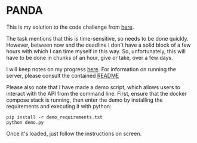 # PANDA

This is my solution to the code challenge from [here](https://github.com/airelogic/tech-test-portal/tree/main/Patient-Appointment-Backend).

The task mentions that this is time-sensitive, so needs to be done quickly. However, between now and the deadline I don't have a solid block of a few hours with which I can time myself in this way. So, unfortunately, this will have to be done in chunks of an hour, give or take, over a few days.

I will keep notes on my progress [here](./notes.md). For information on running the server, please consult the contained [README](./PANDA_backend/README.md)


Please also note that I have made a demo script, which allows users to interact with the API from the command line. First, ensure that the docker compose stack is running, then enter the demo by installing the requirements and executing it with python:
```
pip install -r demo_requirements.txt
python demo.py
```
Once it's loaded, just follow the instructions on screen.
